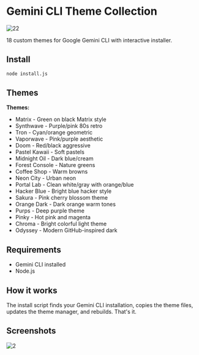 # Gemini CLI Theme Collection

![22](https://github.com/user-attachments/assets/ca836975-da41-4844-9e43-7db1fea86150)

18 custom themes for Google Gemini CLI with interactive installer.

## Install

```bash
node install.js
```

## Themes

**Themes:**
- Matrix - Green on black Matrix style
- Synthwave - Purple/pink 80s retro  
- Tron - Cyan/orange geometric
- Vaporwave - Pink/purple aesthetic
- Doom - Red/black aggressive
- Pastel Kawaii - Soft pastels
- Midnight Oil - Dark blue/cream
- Forest Console - Nature greens
- Coffee Shop - Warm browns
- Neon City - Urban neon
- Portal Lab - Clean white/gray with orange/blue
- Hacker Blue - Bright blue hacker style
- Sakura - Pink cherry blossom theme
- Orange Dark - Dark orange warm tones
- Purps - Deep purple theme
- Pinky - Hot pink and magenta
- Chroma - Bright colorful light theme
- Odyssey - Modern GitHub-inspired dark

## Requirements

- Gemini CLI installed
- Node.js

## How it works

The install script finds your Gemini CLI installation, copies the theme files, updates the theme manager, and rebuilds. That's it.

## Screenshots

![2](https://github.com/user-attachments/assets/61c189d5-dbca-41cf-957a-e0ea84c8466d)


